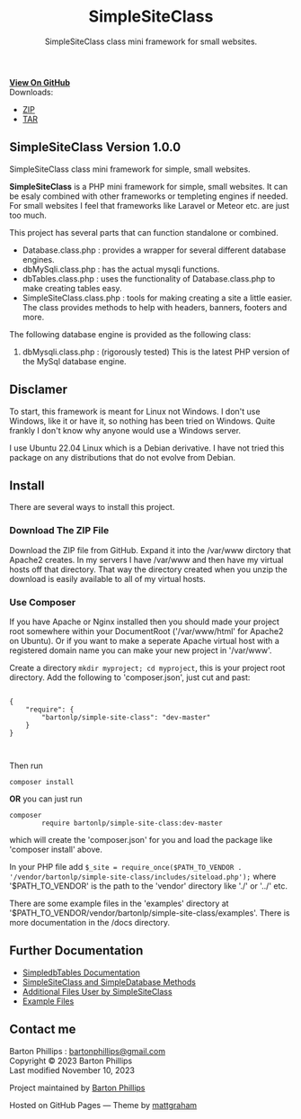 <header>

# SimpleSiteClass

SimpleSiteClass class mini framework for small websites.
</header>

<div id="banner">
<span id="logo"></span>
<a href="https://github.com/bartonlp/simple-site-class" class="button fork"><strong>View On GitHub</strong></a>
<div class="downloads">
  <span>Downloads:</span>
  <ul>
    <li><a href="https://github.com/bartonlp/simple-site-class/zipball/master" class="button">ZIP</a></li>
    <li><a href="https://github.com/bartonlp/simple-site-class/tarball/master" class="button">TAR</a></li>
  </ul>
</div>
</div><!-- end banner -->

<div class="wrapper">
  <nav>
    <ul></ul>
  </nav>
<section>

# SimpleSiteClass Version 1.0.0
  
SimpleSiteClass class mini framework for simple, small websites.

**SimpleSiteClass** is a PHP mini framework for simple, small websites.
It can be esaly combined with other frameworks or templeting engines if
needed. For small websites I feel that frameworks like Laravel or Meteor
etc. are just too much.

This project has several parts that can function standalone or combined.

- Database.class.php : provides a wrapper for several different database
  engines.
- dbMySqli.class.php : has the actual mysqli functions.
- dbTables.class.php : uses the functionality of Database.class.php to
  make creating tables easy.
- SimpleSiteClass.class.php : tools for making creating a site a little
  easier. The class provides methods to help with headers, banners,
  footers and more.

The following database engine is provided as the following class:

1.  dbMysqli.class.php : (rigorously tested) This is the latest PHP
    version of the MySql database engine.

## Disclamer

To start, this framework is meant for Linux not Windows. I don't use
Windows, like it or have it, so nothing has been tried on Windows. Quite
frankly I don't know why anyone would use a Windows server.

I use Ubuntu 22.04 Linux which is a Debian derivative. I have not tried
this package on any distributions that do not evolve from Debian.

## Install

There are several ways to install this project.

### Download The ZIP File

Download the ZIP file from GitHub. Expand it into the /var/www dirctory
that Apache2 creates. In my servers I have /var/www and then have my
virtual hosts off that directory. That way the directory created when
you unzip the download is easily available to all of my virtual hosts.

### Use Composer

If you have Apache or Nginx installed then you should made your project
root somewhere within your DocumentRoot ('/var/www/html' for Apache2 on
Ubuntu). Or if you want to make a seperate Apache virtual host with a
registered domain name you can make your new project in '/var/www'.

Create a directory `mkdir myproject; cd myproject`, this is your project
root directory. Add the following to 'composer.json', just cut and past:

<div class="sourceCode">

``` sourceCode
      
{
    "require": {
        "bartonlp/simple-site-class": "dev-master"
    }
}
      
      
```

</div>

Then run

<div class="sourceCode">

``` sourceCode
composer install
```

</div>

**OR** you can just run

<div class="sourceCode">

``` sourceCode
composer
        require bartonlp/simple-site-class:dev-master
```

</div>

which will create the 'composer.json' for you and load the package like
'composer install' above.

In your PHP file add
`$_site = require_once($PATH_TO_VENDOR . '/vendor/bartonlp/simple-site-class/includes/siteload.php');`
where '\$PATH_TO_VENDOR' is the path to the 'vendor' directory like './'
or '../' etc.

There are some example files in the 'examples' directory at
'\$PATH_TO_VENDOR/vendor/bartonlp/simple-site-class/examples'. There is
more documentation in the /docs directory.

## Further Documentation

- [SimpledbTables Documentation](dbTables.html)
- [SimpleSiteClass and SimpleDatabase Methods](siteclass.html)
- [Additional Files User by SimpleSiteClass](files.html)
- [Example Files](examplereadme.html)

## Contact me

Barton Phillips : <bartonphillips@gmail.com>  
Copyright © 2023 Barton Phillips  
Last modified November 10, 2023
</section>
<footer>

Project maintained by [Barton Phillips](https://github.com/bartonlp)

<span class="small">Hosted on GitHub Pages — Theme by
[mattgraham](https://twitter.com/michigangraham)</span>
</footer>
</div>
